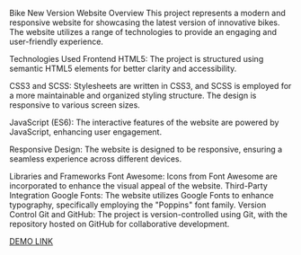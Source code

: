Bike New Version Website
Overview
This project represents a modern and responsive website for showcasing the latest version of innovative bikes. The website utilizes a range of technologies to provide an engaging and user-friendly experience.

Technologies Used
Frontend
HTML5: The project is structured using semantic HTML5 elements for better clarity and accessibility.

CSS3 and SCSS: Stylesheets are written in CSS3, and SCSS is employed for a more maintainable and organized styling structure. The design is responsive to various screen sizes.

JavaScript (ES6): The interactive features of the website are powered by JavaScript, enhancing user engagement.

Responsive Design: The website is designed to be responsive, ensuring a seamless experience across different devices.

Libraries and Frameworks
Font Awesome: Icons from Font Awesome are incorporated to enhance the visual appeal of the website.
Third-Party Integration
Google Fonts: The website utilizes Google Fonts to enhance typography, specifically employing the "Poppins" font family.
Version Control
Git and GitHub: The project is version-controlled using Git, with the repository hosted on GitHub for collaborative development.

[DEMO LINK](https://IvanVaverchak.github.io/bike-new-version/)
